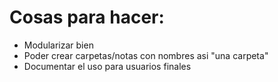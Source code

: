 # Cosas para hacer:

* Modularizar bien 
* Poder crear carpetas/notas con nombres asi "una carpeta"
* Documentar el uso para usuarios finales
